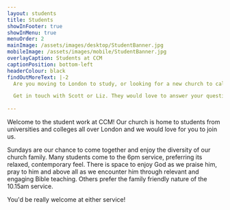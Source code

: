```yaml
---
layout: students
title: Students
showInFooter: true
showInMenu: true
menuOrder: 2
mainImage: /assets/images/desktop/StudentBanner.jpg
mobileImage: /assets/images/mobile/StudentBanner.jpg
overlayCaption: Students at CCM
captionPosition: bottom-left
headerColour: black
findOutMoreText: |-2
  Are you moving to London to study, or looking for a new church to call home?

  Get in touch with Scott or Liz. They would love to answer your questions and welcome you at a Sunday service or midweek group.
  
---
```

Welcome to the student work at CCM! Our church is home to students from universities and colleges all over London and we would love for you to join us.

Sundays are our chance to come together and enjoy the diversity of our church family. Many students come to the 6pm service, preferring its relaxed, contemporary feel. There is space to enjoy God as we praise him, pray to him and above all as we encounter him through relevant and engaging Bible teaching. Others prefer the family friendly nature of the 10.15am service.

You'd be really welcome at either service!
